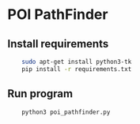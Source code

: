 # POI PathFinder

## Install requirements
```bash
    sudo apt-get install python3-tk
    pip install -r requirements.txt
```

## Run program
```bash
    python3 poi_pathfinder.py
```
